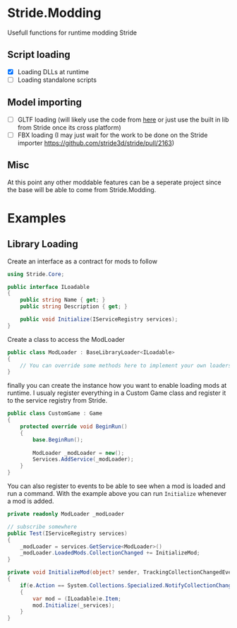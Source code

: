 # Stride.Modding
Usefull functions for runtime modding Stride

## Script loading
- [x] Loading DLLs at runtime
- [ ] Loading standalone scripts

## Model importing
- [ ] GLTF loading (will likely use the code from [here](https://github.com/ykafia/StrideGltf/blob/master/GltfImport/LoadGLTF.cs) or just use the built in lib from Stride once its cross platform)
- [ ] FBX loading (I may just wait for the work to be done on the Stride importer https://github.com/stride3d/stride/pull/2163)

## Misc
At this point any other moddable features can be a seperate project since the base will be able to come from Stride.Modding.

# Examples

## Library Loading

Create an interface as a contract for mods to follow

``` csharp
using Stride.Core;

public interface ILoadable
{
	public string Name { get; }
	public string Description { get; }

	public void Initialize(IServiceRegistry services);
}
```

Create a class to access the ModLoader
``` csharp
public class ModLoader : BaseLibraryLoader<ILoadable>
{
	// You can override some methods here to implement your own loaders.
}
```

finally you can create the instance how you want to enable loading mods at runtime. I usualy register everything in a Custom Game class and register it to the service registry from Stride.
``` csharp
public class CustomGame : Game
{
	protected override void BeginRun()
	{
		base.BeginRun();
		
		ModLoader _modLoader = new();
		Services.AddService(_modLoader);
	}
}
```

You can also register to events to be able to see when a mod is loaded and run a command. With the example above you can run `Initialize` whenever a mod is added.
``` csharp
private readonly ModLoader _modLoader

// subscribe somewhere
public Test(IServiceRegistry services)
{
	_modLoader = services.GetService<ModLoader>()
	_modLoader.LoadedMods.CollectionChanged += InitializeMod;
}

private void InitializeMod(object? sender, TrackingCollectionChangedEventArgs e)
{
	if(e.Action == System.Collections.Specialized.NotifyCollectionChangedAction.Add)
	{
		var mod = (ILoadable)e.Item;
		mod.Initialize(_services);
	}
}
```
